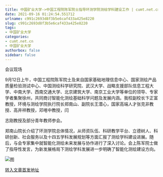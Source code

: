 ```yaml
---
title: 中国矿业大学->中国工程院陈军院士指导环测学院测绘学科建设工作 | cumt.net.cn
date: 2021-09-16 01:24:54.551712
urlname: c991c2693d8f3b5e6caf433a425e8220
slug: c991c2693d8f3b5e6caf433a425e8220
tags: 
- 中国矿业大学
categories:
- cumt.net.cn
- 中国矿业大学
authorbox: false
sidebar: false
---
```

会议现场

9月12日上午，中国工程院陈军院士及来自国家基础地理信息中心、国家测绘产品质量检验测试中心、中国测绘科学研究院、武汉大学、战略支援部队信息工程大学、中南大学、西南交通大学、北京建筑大学、南京工业大学等单位的领导、专家学者集聚徐州，共同商讨智能化测绘基础科学问题及发展内涵。我校副校长卞正富教授，环境与测绘学院执行院长郑南山、副院长王潜心，国家高端人才张克非教授、高井祥教授，邓喀中教授，闫
<!--more-->
志刚教授及部分青年教师参会。

郑南山院长介绍了环测学院总体情况，从师资队伍、科研教学平台、立德树人、科研创新、社会服务以及十四五学科发展规划等方面汇报了测绘学科建设进展。随后，与会专家集中就智能化测绘未来发展与协作进行了深入讨论。会上陈军院士做了指导性发言，为新发展格局下测绘学科发展进一步明确了智能化测绘建设方向。

![图](http://xwzx.cumt.edu.cn/_upload/article/images/9e/b2/7aaf598f495f91c0835b81281730/02608b7f-ae10-4a75-a79b-a24522283a46.jpg)

[转入文章首发地址](http://xwzx.cumt.edu.cn/42/c1/c523a606913/page.htm)